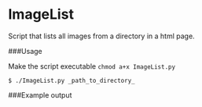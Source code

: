 ImageList
=========

Script that lists all images from a directory in a html page.

###Usage

Make the script executable
```chmod a+x ImageList.py``` 

```$ ./ImageList.py _path_to_directory_```

###Example output
[](https://raw.github.com/wiki/mficner/ImageList/files/example.png)
